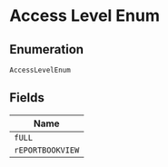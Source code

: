 
# Access Level Enum

## Enumeration

`AccessLevelEnum`

## Fields

| Name |
|  --- |
| `fULL` |
| `rEPORTBOOKVIEW` |

